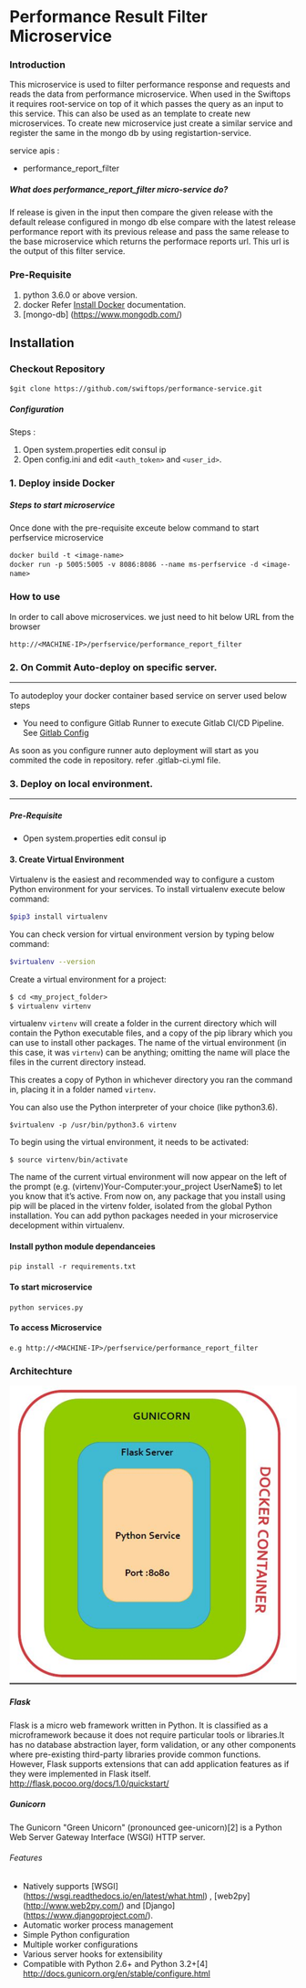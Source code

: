 # Performance Result Filter Microservice

### Introduction

This microservice is used to filter performance response and requests and reads the data from performance microservice.
When used in the Swiftops it requires root-service on top of it which passes the query as an input to this service. 
This can also be used as an template to create new microservices. To create new microservice just create a similar service and register the same in the mongo db by using registartion-service.

service apis :

* performance_report_filter

##### What does performance_report_filter micro-service do?
If release is given in the input then compare the given release with the default release configured in mongo db else compare with the latest release performance report with its previous release and pass the same release to the base microservice which returns the performace reports url. This url is the output of this filter service.

### Pre-Requisite

1. python 3.6.0 or above version.
2. docker Refer [Install Docker](https://www.digitalocean.com/community/tutorials/how-to-install-and-use-docker-on-ubuntu-16-04) documentation.
3. [mongo-db] (https://www.mongodb.com/)

## Installation
### Checkout Repository
```
$git clone https://github.com/swiftops/performance-service.git
```

##### Configuration

Steps :
1. Open system.properties edit consul ip
2. Open config.ini and edit `<auth_token>` and `<user_id>`.

### 1. Deploy inside Docker
    
##### Steps to start microservice
Once done with the pre-requisite exceute below command to start  perfservice microservice
```
docker build -t <image-name>
docker run -p 5005:5005 -v 8086:8086 --name ms-perfservice -d <image-name>
```

### How to use
In order to call above microservices. we just need to hit below URL  from the browser
```
http://<MACHINE-IP>/perfservice/performance_report_filter
```
### 2. On Commit Auto-deploy on specific server.
---
To autodeploy your docker container based service on server used below steps
* You need to configure Gitlab Runner to execute Gitlab CI/CD Pipeline. See [Gitlab Config](https://docs.gitlab.com/runner/install)

As soon as you configure runner auto deployment will start as you commited the code in repository.
refer .gitlab-ci.yml file.

### 3. Deploy on local environment.
----
##### Pre-Requisite
* Open system.properties edit consul ip
 
#### 3. Create Virtual Environment
Virtualenv is the easiest and recommended way to configure a custom Python environment for your services.
To install virtualenv execute below command:
```sh
$pip3 install virtualenv
```
You can check version for virtual environment version by typing below command:
```sh
$virtualenv --version
```
Create a virtual environment for a project:
```
$ cd <my_project_folder>
$ virtualenv virtenv
```
virtualenv `virtenv` will create a folder in the current directory which will contain the Python executable files, and a copy of the pip library which you can use to install other packages. The name of the virtual environment (in this case, it was `virtenv`) can be anything; omitting the name will place the files in the current directory instead.

This creates a copy of Python in whichever directory you ran the command in, placing it in a folder named `virtenv`.

You can also use the Python interpreter of your choice (like python3.6).
```
$virtualenv -p /usr/bin/python3.6 virtenv
```
To begin using the virtual environment, it needs to be activated:
```
$ source virtenv/bin/activate
```
The name of the current virtual environment will now appear on the left of the prompt (e.g. (virtenv)Your-Computer:your_project UserName$) to let you know that it’s active. From now on, any package that you install using pip will be placed in the virtenv folder, isolated from the global Python installation. You can add python packages needed in your microservice decelopment within virtualenv. 

#### Install python module dependanceies
```
pip install -r requirements.txt
```
#### To start microservice 
```
python services.py
```


#### To access Microservice
```
e.g http://<MACHINE-IP>/perfservice/performance_report_filter
```
### Architechture
![Scheme](perfservice.JPG)

##### Flask
Flask is a micro web framework written in Python. It is classified as a microframework because it does not require particular tools or libraries.It has no database abstraction layer, form validation, or any other components where pre-existing third-party libraries provide common functions. However, Flask supports extensions that can add application features as if they were implemented in Flask itself.
http://flask.pocoo.org/docs/1.0/quickstart/


##### Gunicorn
The Gunicorn "Green Unicorn" (pronounced gee-unicorn)[2] is a Python Web Server Gateway Interface (WSGI) HTTP server. 

###### Features
* Natively supports [WSGI] (https://wsgi.readthedocs.io/en/latest/what.html) , [web2py] (http://www.web2py.com/) and [Django] (https://www.djangoproject.com/).
* Automatic worker process management
* Simple Python configuration
* Multiple worker configurations
* Various server hooks for extensibility
* Compatible with Python 2.6+ and Python 3.2+[4]
http://docs.gunicorn.org/en/stable/configure.html

